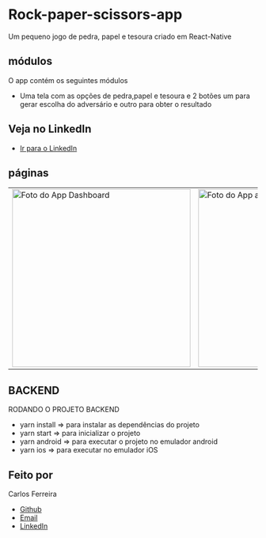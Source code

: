 # Rock-paper-scissors-app
Um pequeno jogo de pedra, papel  e tesoura criado em React-Native 

## módulos

O app contém os seguintes módulos

* Uma tela com as opções de pedra,papel e tesoura e 2 botões um para gerar escolha do adversário e outro para obter o resultado  

## Veja no LinkedIn
* [Ir para o LinkedIn](https://www.linkedin.com/posts/carlos-ferreira-4b2ba219a_um-pequeno-jogo-de-pedrapapel-e-tesoura-activity-6760685531316793344-OHbp)

## páginas
<table>
  <tr>
<td><img src="https://firebasestorage.googleapis.com/v0/b/portfolio-web-7fbff.appspot.com/o/github_projects%2Frock-paper-scissors-app%2Fdashboard.png?alt=media&token=b18e8f2d-7464-4d5f-a200-4caa720bcd11" alt="Foto do App Dashboard" width="360" /></td>
<td><img src="https://firebasestorage.googleapis.com/v0/b/portfolio-web-7fbff.appspot.com/o/github_projects%2Frock-paper-scissors-app%2Falert.png?alt=media&token=f00c4fff-49f6-4fd7-a51f-4b24eb767364" alt="Foto do App alerta" width="360" /></td>
</tr>
</table>

## BACKEND
RODANDO O PROJETO BACKEND
* yarn install => para instalar as dependências do projeto
* yarn start => para inicializar o projeto
* yarn android => para executar o projeto no emulador android
* yarn ios => para executar no emulador iOS

## Feito por

Carlos Ferreira
* [Github](https://www.github.com/CarlosSTS)
* [Email](mailto://carlossts826@gmail.com)
* [LinkedIn](https://www.linkedin.com/in/carlos-ferreira-4b2ba219a/)
